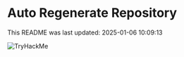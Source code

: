 # Auto Regenerate Repository

This README was last updated: 2025-01-06 10:09:13

 ![TryHackMe](https://tryhackme.com/badge/533634)